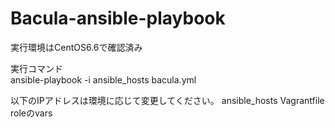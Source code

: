 # Bacula-ansible-playbook
実行環境はCentOS6.6で確認済み<br>

実行コマンド<br>
ansible-playbook -i ansible_hosts bacula.yml

以下のIPアドレスは環境に応じて変更してください。
ansible_hosts
Vagrantfile
roleのvars
